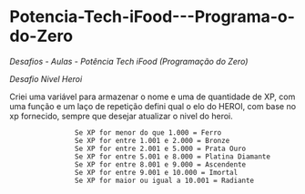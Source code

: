 # Potencia-Tech-iFood---Programa-o-do-Zero 

*Desafios - Aulas -  Potência Tech iFood (Programação do Zero)*

*Desafio Nivel Heroi* 

Criei uma variável para armazenar o nome e uma de quantidade de XP, com uma função e um laço de repetição defini qual o elo do HEROI, com base no xp fornecido, sempre que desejar atualizar o nivel do heroi.


                    Se XP for menor do que 1.000 = Ferro
                    Se XP for entre 1.001 e 2.000 = Bronze
                    Se XP for entre 2.001 e 5.000 = Prata Ouro
                    Se XP for entre 5.001 e 8.000 = Platina Diamante
                    Se XP for entre 8.001 e 9.000 = Ascendente
                    Se XP for entre 9.001 e 10.000 = Imortal
                    Se XP for maior ou igual a 10.001 = Radiante
